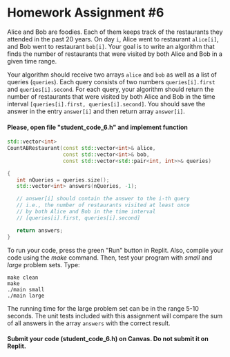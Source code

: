 Homework Assignment #6
========================

Alice and Bob are foodies. Each of them keeps track of the restaurants they attended in the past 20 years. On day `i`, Alice went to restaurant `alice[i]`, and Bob went to restaurant `bob[i]`. Your goal is to write an algorithm that finds the number of restaurants that were visited by both Alice and Bob in a given time range.

Your algorithm should receive two arrays `alice` and `bob` as well as a list of queries (`queries`). Each query consists of two numbers `queries[i].first` and `queries[i].second`. For each query, your algorithm should return the number of restaurants that were visited by both Alice and Bob in the time interval `[queries[i].first, queries[i].second]`. You should save the answer in the entry `answer[i]` and then return array `answer[i]`.

#### Please, open file "student_code_6.h" and implement function 

```c++
std::vector<int> 
CountABRestaurant(const std::vector<int>& alice, 
                  const std::vector<int>& bob, 
                  const std::vector<std::pair<int, int>>& queries)

{   
   int nQueries = queries.size();
   std::vector<int> answers(nQueries, -1);

   // answer[i] should contain the answer to the i-th query
   // i.e., the number of restaurants visited at least once 
   // by both Alice and Bob in the time interval 
   // [queries[i].first, queries[i].second]

   return answers;
}                  
```

To run your code, press the green "Run" button in Replit. Also, compile your code using the *make* command. Then, test your program with *small* and *large* problem sets. Type:
```shell
make clean
make
./main small
./main large
```

The running time for the large problem set can be in the range 5-10 seconds. The unit tests included with this assignment will compare the sum of all answers in the array `answers` with the correct result.

#### Submit your code (student_code_6.h) on Canvas. Do not submit it on Replit.